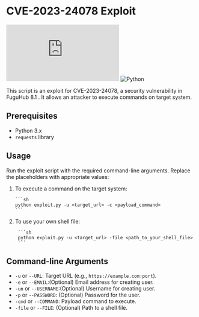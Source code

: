 # CVE-2023-24078 Exploit

![GitHub](https://img.shields.io/github/license/d2cy/CVEs/CVE-2023-24078/exploit.py)
![Python](https://img.shields.io/badge/python-3.x-blue)

This script is an exploit for CVE-2023-24078, a security vulnerability in FuguHub 8.1 . It allows an attacker to execute commands on target system.

## Prerequisites

- Python 3.x
- `requests` library

## Usage

Run the exploit script with the required command-line arguments. Replace the placeholders with appropriate values:

1.  To execute a command on the target system:
    
        ```sh
        python exploit.py -u <target_url> -c <payload_command>
        ```
2. To use your own shell file:

        ```sh
        python exploit.py -u <target_url> -file <path_to_your_shell_file>
        ```
    

## Command-line Arguments

- `-u` or `--URL`: Target URL (e.g., `https://example.com:port`).
- `-e` or `--EMAIL`:(Optional) Email address for creating user.
- `-un` or `--USERNAME`:(Optional) Username for creating user.
- `-p` or `--PASSWORD`: (Optional) Password for the user.
- `-cmd` or `--COMMAND`: Payload command to execute.
- `-file` or `--FILE`: (Optional) Path to a shell file.



